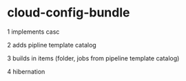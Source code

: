 # cloud-config-bundle

1 implements casc

2 adds pipline template catalog

3 builds in items (folder, jobs from pipeline template catalog)

4 hibernation
